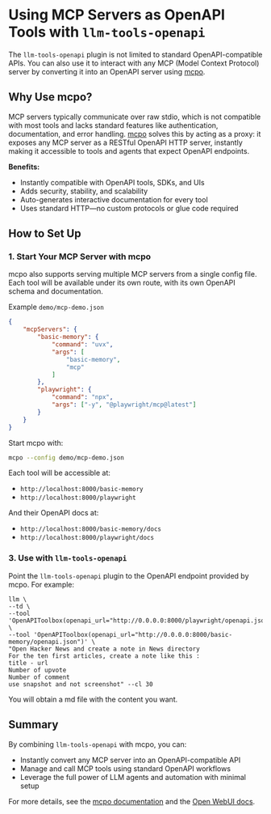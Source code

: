 # Using MCP Servers as OpenAPI Tools with `llm-tools-openapi`

The `llm-tools-openapi` plugin is not limited to standard OpenAPI-compatible APIs. You can also use it to interact with any MCP (Model Context Protocol) server by converting it into an OpenAPI server using [mcpo](https://github.com/open-webui/mcpo).

## Why Use mcpo?

MCP servers typically communicate over raw stdio, which is not compatible with most tools and lacks standard features like authentication, documentation, and error handling. [mcpo](https://github.com/open-webui/mcpo) solves this by acting as a proxy: it exposes any MCP server as a RESTful OpenAPI HTTP server, instantly making it accessible to tools and agents that expect OpenAPI endpoints.

**Benefits:**
- Instantly compatible with OpenAPI tools, SDKs, and UIs
- Adds security, stability, and scalability
- Auto-generates interactive documentation for every tool
- Uses standard HTTP—no custom protocols or glue code required

## How to Set Up

### 1. Start Your MCP Server with mcpo

mcpo also supports serving multiple MCP servers from a single config file. Each tool will be available under its own route, with its own OpenAPI schema and documentation.

Example `demo/mcp-demo.json`

```json
{
    "mcpServers": {
        "basic-memory": {
            "command": "uvx",
            "args": [
                "basic-memory",
                "mcp"
            ]
        },        
        "playwright": {
            "command": "npx",
            "args": ["-y", "@playwright/mcp@latest"]
        }
    }
}
```

Start mcpo with:

```bash
mcpo --config demo/mcp-demo.json
```

Each tool will be accessible at:
- `http://localhost:8000/basic-memory`
- `http://localhost:8000/playwright`

And their OpenAPI docs at:
- `http://localhost:8000/basic-memory/docs`
- `http://localhost:8000/playwright/docs`


### 3. Use with `llm-tools-openapi`

Point the `llm-tools-openapi` plugin to the OpenAPI endpoint provided by mcpo. 
For example:
```
llm \
--td \
--tool 'OpenAPIToolbox(openapi_url="http://0.0.0.0:8000/playwright/openapi.json")' \
--tool 'OpenAPIToolbox(openapi_url="http://0.0.0.0:8000/basic-memory/openapi.json")' \
"Open Hacker News and create a note in News directory
For the ten first articles, create a note like this :
title - url
Number of upvote 
Number of comment 
use snapshot and not screenshot" --cl 30
```

You will obtain a md file with the content you want.


## Summary

By combining `llm-tools-openapi` with mcpo, you can:
- Instantly convert any MCP server into an OpenAPI-compatible API
- Manage and call MCP tools using standard OpenAPI workflows
- Leverage the full power of LLM agents and automation with minimal setup

For more details, see the [mcpo documentation](https://github.com/open-webui/mcpo) and the [Open WebUI docs](https://docs.openwebui.com/openapi-servers/mcp). 


